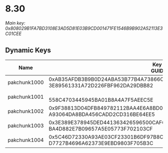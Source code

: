 # 8.30

###### *Main key: 0x808029B1FA7BD3108E3AD5D81E03B9CD001471FE1546B9B902A52113E3C01CEE*

## Dynamic Keys

| Name         | Key<br/>GUID                                                                                            |
|--------------|---------------------------------------------------------------------------------------------------------|
| pakchunk1000 | 0xAB35AFDB3B9B0D24ABA53B77B4A73866C45EA91DD004A8E1535706CD57BB287E<br/>3E89561331A72D226FBF962DA29DBB82 |
| pakchunk1001 | <br/>558C4703445945BA01B8A4A7F5AEEC5E                                                                   |
| pakchunk1002 | 0x9F38813D04DFB849782112BAA4E6A8BD0A6A402EA7B0C419153C7E0C483ADAAE<br/>A93064DA8BDA456CADD2CD316BE64EE5 |
| pakchunk1003 | 0x3E389E378945DED441363426596500CAF654695D0EACF18F630AEA353F194AEB<br/>BA4D882E7B09657A5E05773F702103CF |
| pakchunk1004 | 0x5C46D72330A93AE03CF23301B6DF97B8CB7E35A3885A5BDFA56F61EE2FDD1653<br/>D7727B4696A62373E9EBD9803F705B3C |
